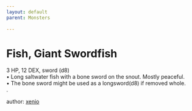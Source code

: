 ```yaml
---
layout: default
parent: Monsters 
   
--- 
```

# Fish, Giant Swordfish
3 HP, 12 DEX, sword (d8)  
• Long saltwater fish with a bone sword on the snout.   Mostly peaceful.  
• The bone sword might be used as a longsword(d8) if removed whole.  
.  




author: [xenio](https://xenioinabottle.blogspot.com/2021/02/classic-monsters-for-cairnito-part-1.html) 


